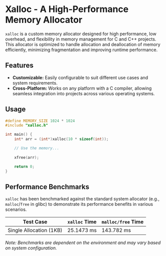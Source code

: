 # Xalloc - A High-Performance Memory Allocator

`xalloc` is a custom memory allocator designed for high performance, low overhead, and flexibility in memory management for C and C++ projects. This allocator is optimized to handle allocation and deallocation of memory efficiently, minimizing fragmentation and improving runtime performance.

## Features

- **Customizable:** Easily configurable to suit different use cases and system requirements.
- **Cross-Platform:** Works on any platform with a C compiler, allowing seamless integration into projects across various operating systems.

## Usage

```c
#define MEMORY_SIZE 1024 * 1024
#include "xalloc.h"

int main() {
    int* arr = (int*)xalloc(10 * sizeof(int));

    // Use the memory...
    
    xfree(arr);

    return 0;
}
```

## Performance Benchmarks

`xalloc` has been benchmarked against the standard system allocator (e.g., `malloc`/`free` in glibc) to demonstrate its performance benefits in various scenarios.

| Test Case                | `xalloc` Time | `malloc/free` Time |
|--------------------------|---------------|---------------------|
| Single Allocation (1KB)  | 25.1473 ms    | 143.782 ms |

_Note: Benchmarks are dependent on the environment and may vary based on system configuration._